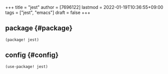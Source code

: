 +++
title = "jest"
author = [7696122]
lastmod = 2022-01-19T10:36:55+09:00
tags = ["jest", "emacs"]
draft = false
+++

## package {#package}

```elisp
(package! jest)
```


## config {#config}

```elisp
(use-package! jest)
```
